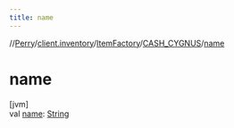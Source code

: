 ```yaml
---
title: name
---
```

//[Perry](../../../../index.html)/[client.inventory](../../index.html)/[ItemFactory](../index.html)/[CASH_CYGNUS](index.html)/[name](name.html)



# name



[jvm]\
val [name](name.html): [String](https://kotlinlang.org/api/latest/jvm/stdlib/kotlin/-string/index.html)




